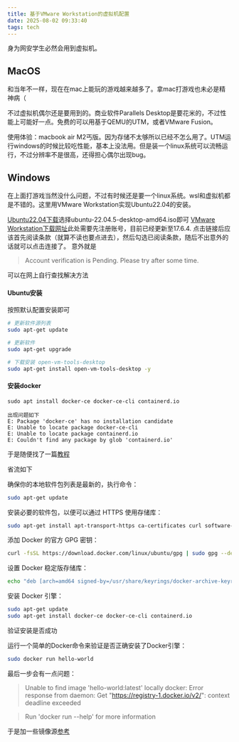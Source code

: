 ```yaml
---
title: 基于VMware Workstation的虚拟机配置
date: 2025-08-02 09:33:40
tags: tech
---
```

身为网安学生必然会用到虚拟机。
## MacOS
和当年不一样，现在在mac上能玩的游戏越来越多了。拿mac打游戏也未必是精神病（

不过虚拟机偶尔还是要用到的。商业软件Parallels Desktop是要花米的，不过性能上可能好一点。免费的可以用基于QEMU的UTM，或者VMware Fusion。

使用体验：macbook air M2丐版。因为存储不太够所以已经不怎么用了。UTM运行windows的时候比较吃性能，基本上没法用。但是装一个linux系统可以流畅运行，不过分辨率不是很高，还得担心偶尔出现bug。

## Windows

在上面打游戏当然没什么问题，不过有时候还是要一个linux系统。wsl和虚拟机都是不错的。这里用VMware Workstation实现Ubuntu22.04的安装。

[Ubuntu22.04下载](https://releases.ubuntu.com/jammy/)选择ubuntu-22.04.5-desktop-amd64.iso即可
[VMware Workstation下载网址](https://support.broadcom.com/group/ecx/productdownloads?subfamily=VMware%20Workstation%20Pro&freeDownloads=true)此处需要先注册账号，目前已经更新至17.6.4.
点击链接后应该首先阅读条款（就算不读也要点进去），然后勾选已阅读条款，随后不出意外的话就可以点击连接了。
意外就是
>Account verification is Pending. Please try after some time.

可以在网上自行查找解决方法

#### Ubuntu安装
按照默认配置安装即可

```sh
# 更新软件源列表
sudo apt-get update

# 更新软件
sudo apt-get upgrade

# 下载安装 open-vm-tools-desktop
sudo apt-get install open-vm-tools-desktop -y
```

#### 安装docker
```shell
sudo apt install docker-ce docker-ce-cli containerd.io

出现问题如下
E: Package 'docker-ce' has no installation candidate
E: Unable to locate package docker-ce-cli
E: Unable to locate package containerd.io
E: Couldn't find any package by glob 'containerd.io'
```
于是随便找了一篇[教程](https://blog.csdn.net/Cike___/article/details/146415836)

省流如下

确保你的本地软件包列表是最新的，执行命令：
```bash
sudo apt-get update
```
安装必要的软件包，以便可以通过 HTTPS 使用存储库：
```bash
sudo apt-get install apt-transport-https ca-certificates curl software-properties-common

```
添加 Docker 的官方 GPG 密钥：
```bash
curl -fsSL https://download.docker.com/linux/ubuntu/gpg | sudo gpg --dearmor -o /usr/share/keyrings/docker-archive-keyring.gpg

```
设置 Docker 稳定版存储库：
```bash
echo "deb [arch=amd64 signed-by=/usr/share/keyrings/docker-archive-keyring.gpg] https://download.docker.com/linux/ubuntu $(lsb_release -cs) stable" | sudo tee /etc/apt/sources.list.d/docker.list > /dev/null

```
安装 Docker 引擎：
```bash
sudo apt-get update
sudo apt-get install docker-ce docker-ce-cli containerd.io

```
验证安装是否成功

运行一个简单的Docker命令来验证是否正确安装了Docker引擎：
```bash
sudo docker run hello-world

```

最后一步会有一点问题：
> Unable to find image 'hello-world:latest' locally
docker: Error response from daemon: Get "https://registry-1.docker.io/v2/": context deadline exceeded

> Run 'docker run --help' for more information

于是加一些镜像源[参考](https://blog.csdn.net/oyjl__/article/details/143522664)
```

```

